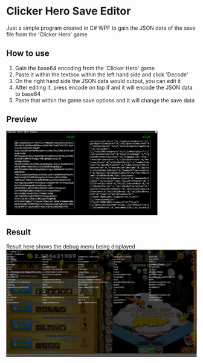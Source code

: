 # Clicker Hero Save Editor
Just a simple program created in C# WPF to gain the JSON data of the save file from the 'Clicker Hero' game

## How to use
  1. Gain the base64 encoding from the 'Clicker Hero' game 
  2. Paste it within the textbox within the left hand side and click 'Decode'
  3. On the right hand side the JSON data would output, you can edit it
  4. After editing it, press encode on top if and it will encode the JSON data to base64
  5. Paste that within the game save options and it will change the save data

## Preview
![Main program](imgs/sample.png)

## Result
Result here shows the debug menu being displayed
![Result](imgs/sample_1.PNG)
